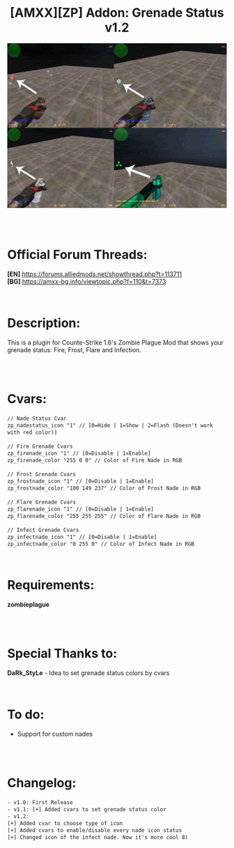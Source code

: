 <h1 align="center">[AMXX][ZP] Addon: Grenade Status v1.2</h1>

<p align="center"><img src="https://raw.githubusercontent.com/kpuc313/AMXX-ZP_Addon_Grenade_Status/master/Preview/Preview.jpg" width="700px"></p>

<br /><br />

<h1>Official Forum Threads:</h1>

**[EN]** https://forums.alliedmods.net/showthread.php?t=113711<br />
**[BG]** https://amxx-bg.info/viewtopic.php?f=110&t=7373

<br />

<h1>Description:</h1>
This is a plugin for Counte-Strike 1.6's Zombie Plague Mod that shows your grenade status: Fire, Frost, Flare and Infection.

<br /><br />

<h1>Cvars:</h1>

    // Nade Status Cvar  
    zp_nadestatus_icon "1" // [0=Hide | 1=Show | 2=Flash (Doesn't work with red color)]
    
    // Fire Grenade Cvars  
    zp_firenade_icon "1" // [0=Disable | 1=Enable]
    zp_firenade_color "255 0 0" // Color of Fire Nade in RGB
    
    // Frost Grenade Cvars  
    zp_frostnade_icon "1" // [0=Disable | 1=Enable]
    zp_frostnade_color "100 149 237" // Color of Frost Nade in RGB
    
    // Flare Grenade Cvars  
    zp_flarenade_icon "1" // [0=Disable | 1=Enable]
    zp_flarenade_color "255 255 255" // Color of Flare Nade in RGB
    
    // Infect Grenade Cvars  
    zp_infectnade_icon "1" // [0=Disable | 1=Enable]
    zp_infectnade_color "0 255 0" // Color of Infect Nade in RGB

<br />

<h1>Requirements:</h1>
<b>zombieplague</b>

<br /><br />

<h1>Special Thanks to:</h1>

**DaRk_StyLe** - Idea to set grenade status colors by cvars

<br />

<h1>To do:</h1>

* Support for custom nades

<br /><br />

<h1>Changelog:</h1>

    - v1.0: First Release
    - v1.1: [+] Added cvars to set grenade status color
    - v1.2:
    [+] Added cvar to choose type of icon
    [+] Added cvars to enable/disable every nade icon status
    [+] Changed icon of the infect nade. Now it's more cool 8)
